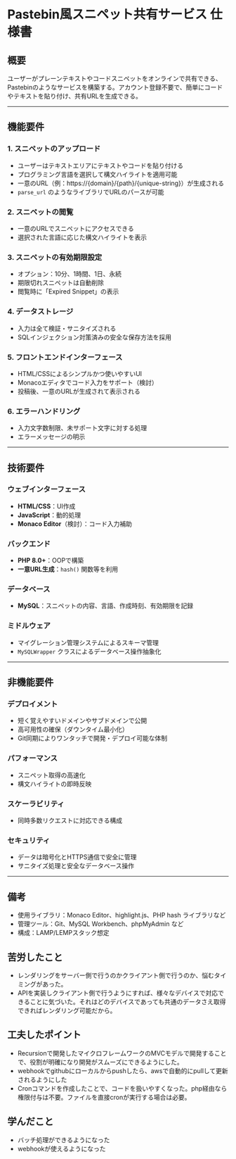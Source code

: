 # Pastebin風スニペット共有サービス 仕様書

## 概要
ユーザーがプレーンテキストやコードスニペットをオンラインで共有できる、Pastebinのようなサービスを構築する。アカウント登録不要で、簡単にコードやテキストを貼り付け、共有URLを生成できる。

---

## 機能要件

### 1. スニペットのアップロード
- ユーザーはテキストエリアにテキストやコードを貼り付ける
- プログラミング言語を選択して構文ハイライトを適用可能
- 一意のURL（例：https://{domain}/{path}/{unique-string}）が生成される
- `parse_url` のようなライブラリでURLのパースが可能

### 2. スニペットの閲覧
- 一意のURLでスニペットにアクセスできる
- 選択された言語に応じた構文ハイライトを表示

### 3. スニペットの有効期限設定
- オプション：10分、1時間、1日、永続
- 期限切れスニペットは自動削除
- 閲覧時に「Expired Snippet」の表示

### 4. データストレージ
- 入力は全て検証・サニタイズされる
- SQLインジェクション対策済みの安全な保存方法を採用

### 5. フロントエンドインターフェース
- HTML/CSSによるシンプルかつ使いやすいUI
- Monacoエディタでコード入力をサポート（検討）
- 投稿後、一意のURLが生成されて表示される

### 6. エラーハンドリング
- 入力文字数制限、未サポート文字に対する処理
- エラーメッセージの明示

---

## 技術要件

### ウェブインターフェース
- **HTML/CSS**：UI作成
- **JavaScript**：動的処理
- **Monaco Editor**（検討）：コード入力補助

### バックエンド
- **PHP 8.0+**：OOPで構築
- **一意URL生成**：`hash()` 関数等を利用

### データベース
- **MySQL**：スニペットの内容、言語、作成時刻、有効期限を記録

### ミドルウェア
- マイグレーション管理システムによるスキーマ管理
- `MySQLWrapper` クラスによるデータベース操作抽象化

---

## 非機能要件

### デプロイメント
- 短く覚えやすいドメインやサブドメインで公開
- 高可用性の確保（ダウンタイム最小化）
- Git同期によりワンタッチで開発・デプロイ可能な体制

### パフォーマンス
- スニペット取得の高速化
- 構文ハイライトの即時反映

### スケーラビリティ
- 同時多数リクエストに対応できる構成

### セキュリティ
- データは暗号化とHTTPS通信で安全に管理
- サニタイズ処理と安全なデータベース操作

---

## 備考
- 使用ライブラリ：Monaco Editor、highlight.js、PHP hash ライブラリなど
- 管理ツール：Git、MySQL Workbench、phpMyAdmin など
- 構成：LAMP/LEMPスタック想定



## 苦労したこと
- レンダリングをサーバー側で行うのかクライアント側で行うのか、悩むタイミングがあった。
- APIを実装しクライアント側で行うようにすれば、様々なデバイスで対応できることに気づいた。それはどのデバイスであっても共通のデータさえ取得できればレンダリング可能だから。

## 工夫したポイント
- Recursionで開発したマイクロフレームワークのMVCモデルで開発することで、役割が明確になり開発がスムーズにできるようにした。
- webhookでgithubにローカルからpushしたら、awsで自動的にpullして更新されるようにした
- Cronコマンドを作成したことで、コードを扱いやすくなった。php経由なら権限付与は不要。ファイルを直接cronが実行する場合は必要。

## 学んだこと
- バッチ処理ができるようになった
- webhookが使えるようになった